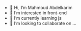 - 👋 Hi, I’m Mahmoud Abdelkarim
- 👀 I’m interested in front-end
- 🌱 I’m currently learning js
- 💞️ I’m looking to collaborate on ...

<!---
Mahmoud-Abdelkarim777/Mahmoud-Abdelkarim777 is a ✨ special ✨ repository because its `README.md` (this file) appears on your GitHub profile.
You can click the Preview link to take a look at your changes.
--->
